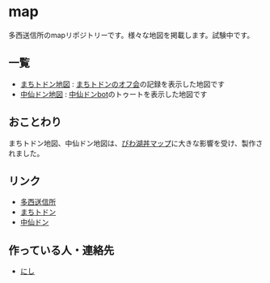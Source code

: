 # map

多西送信所のmapリポジトリーです。様々な地図を掲載します。試験中です。

## 一覧

- [まちトドン地図](https://westantenna.github.io/map/matitodon/) : [まちトドンのオフ会](http://wiki.westantenna.com/doku.php?id=%E3%82%AA%E3%83%95%E4%BC%9A)の記録を表示した地図です
- [中仙ドン地図](https://westantenna.github.io/map/nakasendon/) : [中仙ドンbot](https://nakasendon.m.to/@nakasendon)のトゥートを表示した地図です

## おことわり

まちトドン地図、中仙ドン地図は、[びわ湖丼マップ](https://map.biwakodon.com/)に大きな影響を受け、製作されました。

## リンク

- [多西送信所](http://westantenna.com/)
- [まちトドン](https://matitodon.com/)
- [中仙ドン](https://nakasendon.m.to/)

## 作っている人・連絡先

- [にし](https://matitodon.com/@westantenna)
